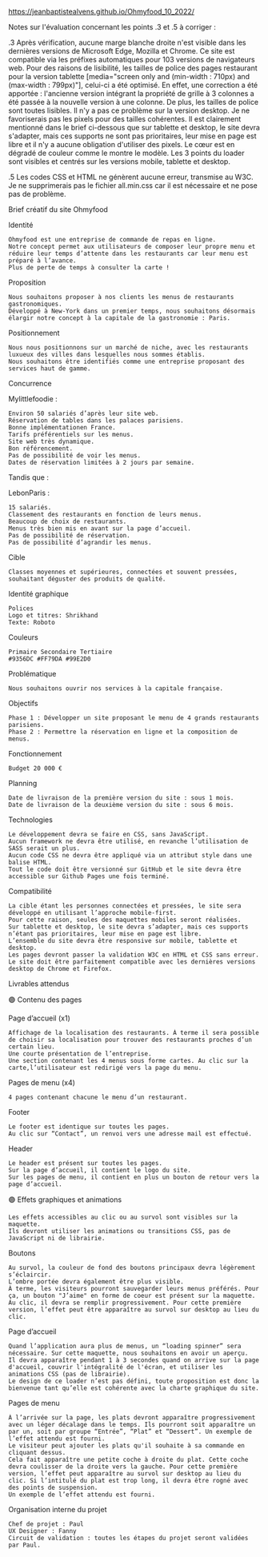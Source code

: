 ﻿https://jeanbaptistealvens.github.io/Ohmyfood_10_2022/

Notes sur l'évaluation concernant les points .3 et .5 à corriger :

.3 Après vérification, aucune marge blanche droite n'est visible dans les dernières versions de Microsoft Edge, Mozilla et Chrome. Ce site est compatible via les préfixes automatiques pour 103 versions de navigateurs web.
Pour des raisons de lisibilité, les tailles de police des pages restaurant pour la version tablette [media="screen only and (min-width : 710px) and (max-width : 799px)"], celui-ci a été optimisé. En effet, une correction a été apportée : l'ancienne version intégrant la propriété de grille à 3 colonnes a été passée à la nouvelle version à une colonne.
De plus, les tailles de police sont toutes lisibles. Il n'y a pas ce problème sur la version desktop. Je ne favoriserais pas les pixels pour des tailles cohérentes. Il est clairement mentionné dans le brief ci-dessous que sur tablette et desktop, le site devra s'adapter, mais ces supports ne sont pas prioritaires, leur mise en page est libre et il n'y a aucune obligation d'utiliser des pixels.
Le cœur est en dégradé de couleur comme le montre le modèle.
Les 3 points du loader sont visibles et centrés sur les versions mobile, tablette et desktop.

.5 Les codes CSS et HTML ne génèrent aucune erreur, transmise au W3C. Je ne supprimerais pas le fichier all.min.css car il est nécessaire et ne pose pas de problème.


Brief créatif du site Ohmyfood

Identité

    Ohmyfood est une entreprise de commande de repas en ligne.
    Notre concept permet aux utilisateurs de composer leur propre menu et réduire leur temps d’attente dans les restaurants car leur menu est préparé à l’avance.
    Plus de perte de temps à consulter la carte !

Proposition

    Nous souhaitons proposer à nos clients les menus de restaurants gastronomiques.
    Développé à New-York dans un premier temps, nous souhaitons désormais élargir notre concept à la capitale de la gastronomie : Paris.

Positionnement

    Nous nous positionnons sur un marché de niche, avec les restaurants luxueux des villes dans lesquelles nous sommes établis.
    Nous souhaitons être identifiés comme une entreprise proposant des services haut de gamme.

Concurrence

Mylittlefoodie :

    Environ 50 salariés d’après leur site web.
    Réservation de tables dans les palaces parisiens.
    Bonne implémentationen France.
    Tarifs préférentiels sur les menus.
    Site web très dynamique.
    Bon référencement.
    Pas de possibilité de voir les menus.
    Dates de réservation limitées à 2 jours par semaine.

Tandis que :

LebonParis :

    15 salariés.
    Classement des restaurants en fonction de leurs menus.
    Beaucoup de choix de restaurants.
    Menus très bien mis en avant sur la page d’accueil.
    Pas de possibilité de réservation.
    Pas de possibilité d’agrandir les menus.

Cible

    Classes moyennes et supérieures, connectées et souvent pressées, souhaitant déguster des produits de qualité.

Identité graphique

    Polices
    Logo et titres: Shrikhand
    Texte: Roboto

Couleurs

    Primaire Secondaire Tertiaire
    #9356DC #FF79DA #99E2D0

Problématique

    Nous souhaitons ouvrir nos services à la capitale française.

Objectifs

    Phase 1 : Développer un site proposant le menu de 4 grands restaurants parisiens.
    Phase 2 : Permettre la réservation en ligne et la composition de menus.

Fonctionnement

    Budget 20 000 €

Planning

    Date de livraison de la première version du site : sous 1 mois.
    Date de livraison de la deuxième version du site : sous 6 mois.

Technologies

    Le développement devra se faire en CSS, sans JavaScript.
    Aucun framework ne devra être utilisé, en revanche l’utilisation de SASS serait un plus.
    Aucun code CSS ne devra être appliqué via un attribut style dans une balise HTML.
    Tout le code doit être versionné sur GitHub et le site devra être accessible sur Github Pages une fois terminé.

Compatibilité

    La cible étant les personnes connectées et pressées, le site sera développé en utilisant l’approche mobile-first.
    Pour cette raison, seules des maquettes mobiles seront réalisées.
    Sur tablette et desktop, le site devra s’adapter, mais ces supports n’étant pas prioritaires, leur mise en page est libre.
    L’ensemble du site devra être responsive sur mobile, tablette et desktop.
    Les pages devront passer la validation W3C en HTML et CSS sans erreur.
    Le site doit être parfaitement compatible avec les dernières versions desktop de Chrome et Firefox.

Livrables attendus

🟣 Contenu des pages

Page d’accueil (x1)

    Affichage de la localisation des restaurants. À terme il sera possible de choisir sa localisation pour trouver des restaurants proches d’un certain lieu.
    Une courte présentation de l’entreprise.
    Une section contenant les 4 menus sous forme cartes. Au clic sur la carte,l’utilisateur est redirigé vers la page du menu.

Pages de menu (x4)

    4 pages contenant chacune le menu d’un restaurant.

Footer

    Le footer est identique sur toutes les pages.
    Au clic sur “Contact”, un renvoi vers une adresse mail est effectué.

Header

    Le header est présent sur toutes les pages.
    Sur la page d’accueil, il contient le logo du site.
    Sur les pages de menu, il contient en plus un bouton de retour vers la page d’accueil.

🟣 Effets graphiques et animations

    Les effets accessibles au clic ou au survol sont visibles sur la maquette.
    Ils devront utiliser les animations ou transitions CSS, pas de JavaScript ni de librairie.

Boutons

    Au survol, la couleur de fond des boutons principaux devra légèrement s’éclaircir.
    L’ombre portée devra également être plus visible.
    À terme, les visiteurs pourront sauvegarder leurs menus préférés. Pour ça, un bouton "J’aime" en forme de coeur est présent sur la maquette.
    Au clic, il devra se remplir progressivement. Pour cette première version, l’effet peut être apparaître au survol sur desktop au lieu du clic.

Page d’accueil

    Quand l’application aura plus de menus, un “loading spinner” sera nécessaire. Sur cette maquette, nous souhaitons en avoir un aperçu.
    Il devra apparaître pendant 1 à 3 secondes quand on arrive sur la page d'accueil, couvrir l'intégralité de l'écran, et utiliser les animations CSS (pas de librairie).
    Le design de ce loader n’est pas défini, toute proposition est donc la bienvenue tant qu’elle est cohérente avec la charte graphique du site.

Pages de menu

    À l’arrivée sur la page, les plats devront apparaître progressivement avec un léger décalage dans le temps. Ils pourront soit apparaître un par un, soit par groupe “Entrée”, “Plat” et “Dessert”. Un exemple de l’effet attendu est fourni.
    Le visiteur peut ajouter les plats qu'il souhaite à sa commande en cliquant dessus.
    Cela fait apparaître une petite coche à droite du plat. Cette coche devra coulisser de la droite vers la gauche. Pour cette première version, l’effet peut apparaître au survol sur desktop au lieu du clic. Si l’intitulé du plat est trop long, il devra être rogné avec des points de suspension.
    Un exemple de l’effet attendu est fourni.

Organisation interne du projet

    Chef de projet : Paul
    UX Designer : Fanny
    Circuit de validation : toutes les étapes du projet seront validées par Paul.

